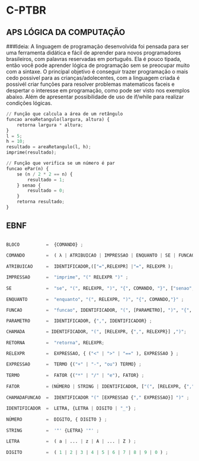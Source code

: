 # C-PTBR

## APS LÓGICA DA COMPUTAÇÃO

###Ideia:
A linguagem de programação desenvolvida foi pensada para ser uma ferramenta didática e fácil de aprender para novos programadores brasileiros, com palavras reservadas em português. Ela é pouco tipada, então você pode aprender lógica de programação sem se preocupar muito com a sintaxe.
O principal objetivo é conseguir trazer programação o mais cedo possivel para as crianças/adolecentes, com a linguagem criada é possivél criar funções para resolver problemas matematicos faceis e despertar o interesse em programação, como pode ser visto nos exemplos abaixo.
Além de apresentar possibilidade de uso de if/while para realizar condições lógicas.


```` py
// Função que calcula a área de um retângulo
funcao areaRetangulo(largura, altura) {
    retorna largura * altura;
}
l = 5;
h = 10;
resultado = areaRetangulo(l, h);
imprime(resultado);

// Função que verifica se um número é par
funcao ePar(n) {
    se (n / 2 * 2 == n) {
        resultado = 1;
    } senao {
        resultado = 0;
    }
    retorna resultado;
}

````


## EBNF
```` py

BLOCO          =  {COMANDO} ;
 
COMANDO        =  ( λ | ATRIBUICAO | IMPRESSAO | ENQUANTO | SE | FUNCAO | RETORNA | CHAMADA), ";", "\n" ;
 
ATRIBUICAO     =  IDENTIFICADOR,(["=",RELEXPR] |"=", RELEXPR );

IMPRESSAO      =  "imprime", "(" RELEXPR ")" ;
 
SE             =  "se", "(", RELEXPR, ")", "{", COMANDO, "}", ["senao", "{", COMANDO, "}"] ;
 
ENQUANTO       =  "enquanto", "(", RELEXPR, ")", "{", COMANDO,"}" ;
  
FUNCAO         =  "funcao", IDENTIFICADOR, "(", [PARAMETRO], ")", "{", "\n", {BLOCO}, "}" ;

PARAMETRO      =  IDENTIFICADOR, {",", IDENTIFICADOR} ;

CHAMADA        = IDENTIFICADOR, "(", [RELEXPR, {",", RELEXPR}] ,")";
 
RETORNA        =  "retorna", RELEXPR;

RELEXPR        =  EXPRESSAO, { ("<" | ">" | "==" ), EXPRESSAO } ;
 
EXPRESSAO      =  TERMO {("+" | "-", "ou") TERMO} ;
 
TERMO          =  FATOR {("*" | "/" | "e"), FATOR} ;
 
FATOR          = (NÚMERO | STRING | IDENTIFICADOR, ["(", [RELEXPR, {",", RELEXPR}] ,")"] | ("+" | "-" | "!"), FACTOR) | "(", RELEXPR, ")" ;
 
CHAMADAFUNCAO  =  IDENTIFICADOR "(" [EXPRESSAO {"," EXPRESSAO}] ")" ;
 
IDENTIFICADOR  =  LETRA, {LETRA | DIGITO | "_"} ;
 
NÚMERO         =  DIGITO, { DIGITO } ;
 
STRING         =  '"' {LETRA} '"' ;

LETRA          =  ( a | ... | z | A | ... | Z ) ;
 
DIGITO         =  ( 1 | 2 | 3 | 4 | 5 | 6 | 7 | 8 | 9 | 0 ) ;

````

